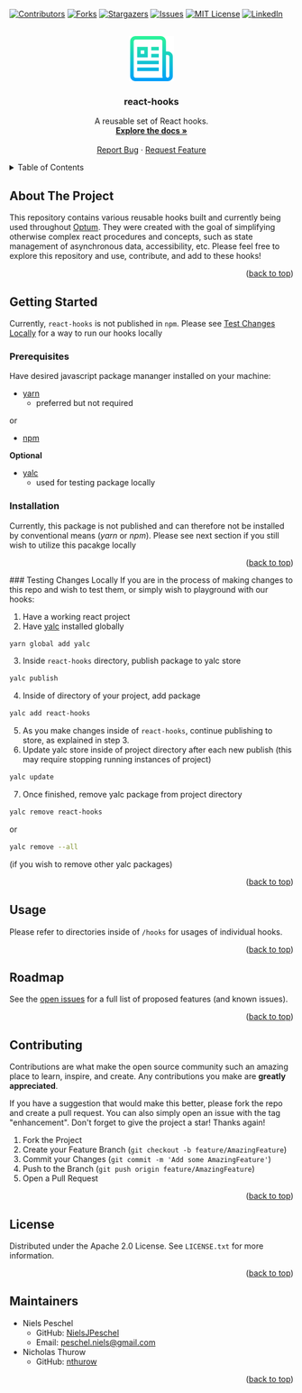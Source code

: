 <div id="top"></div>

<!-- NOTES -->
<!--
*** Individual sections below can be removed if not needed
-->

<!-- PROJECT SHIELDS -->
<!--
*** We are using markdown "reference style" links for readability.
*** Reference links are enclosed in brackets [ ] instead of parentheses ( ).
*** See the bottom of this document for the declaration of the reference variables
*** for contributors-url, forks-url, etc. This is an optional, concise syntax you may use.
*** https://www.markdownguide.org/basic-syntax/#reference-style-links
-->
[![Contributors][contributors-shield]][contributors-url]
[![Forks][forks-shield]][forks-url]
[![Stargazers][stars-shield]][stars-url]
[![Issues][issues-shield]][issues-url]
[![MIT License][license-shield]][license-url]
[![LinkedIn][linkedin-shield]][linkedin-url]



<!-- PROJECT LOGO -->
<br />
<div align="center">
  <a href="https://github.com/optum/react-hooks">
    <img src="images/logo.png" alt="Logo" width="80" height="80">
  </a>

<h3 align="center">react-hooks</h3>

  <p align="center">
    A reusable set of React hooks.
    <br />
    <a href="https://github.com/optum/react-hooks"><strong>Explore the docs »</strong></a>
    <br />
    <br />
    <a href="https://github.com/optum/react-hooks/issues">Report Bug</a>
    ·
    <a href="https://github.com/optum/react-hooks/issues">Request Feature</a>
  </p>
</div>



<!-- TABLE OF CONTENTS -->
<details>
  <summary>Table of Contents</summary>
  <ol>
    <li>
      <a href="#about-the-project">About The Project</a>
      <ul>
        <li><a href="#built-with">Built With</a></li>
      </ul>
    </li>
    <li>
      <a href="#getting-started">Getting Started</a>
      <ul>
        <li><a href="#prerequisites">Prerequisites</a></li>
        <li><a href="#installation">Installation</a></li>
      </ul>
    </li>
    <li><a href="#usage">Usage</a></li>
    <li><a href="#roadmap">Roadmap</a></li>
    <li><a href="#contributing">Contributing</a></li>
    <li><a href="#license">License</a></li>
    <li><a href="#contact">Contact</a></li>
    <li><a href="#acknowledgments">Acknowledgments</a></li>
  </ol>
</details>



<!-- ABOUT THE PROJECT -->
## About The Project

This repository contains various reusable hooks built and currently being used throughout [Optum](https://optum.com). They were created with the goal of simplifying otherwise complex react procedures and concepts, such as state management of asynchronous data, accessibility, etc. Please feel free to explore this repository and use, contribute, and add to these hooks!

<p align="right">(<a href="#top">back to top</a>)</p>

<!-- GETTING STARTED -->
## Getting Started
Currently, `react-hooks` is not published in `npm`. Please see [Test Changes Locally](#test-locally) for a way to run our hooks locally

### Prerequisites
Have desired javascript package mananger installed on your machine:

* [yarn](https://classic.yarnpkg.com/lang/en/docs/install/#mac-stable)
  * preferred but not required

or 
* [npm](https://www.npmjs.com/package/npm)


**Optional**
* [yalc](https://github.com/wclr/yalc) 
  * used for testing package locally


### Installation
Currently, this package is not published and can therefore not be installed by conventional means (_yarn_ or _npm_). Please see next section if you still wish to utilize this pacakge locally 
<!-- 1. Clone the repo
   ```sh
   git clone https://github.com/optum/react-hooks.git
   ```
2. Install NPM packages
   ```sh
   yarn install
   ``` -->

<p align="right">(<a href="#top">back to top</a>)</p>

<div id='test-locally'>
### Testing Changes Locally
If you are in the process of making changes to this repo and wish to test them, or simply wish to playground with our hooks:

1. Have a working react project
2. Have [yalc](https://github.com/wclr/yalc) installed globally
```sh
yarn global add yalc
```
3. Inside `react-hooks` directory, publish package to yalc store
```sh
yalc publish
```
4. Inside of directory of your project, add package
```sh
yalc add react-hooks
```
5. As you make changes inside of `react-hooks`, continue publishing to store, as explained in step 3.
6. Update yalc store inside of project directory after each new publish (this may require stopping running instances of project)
```sh
yalc update
```
7. Once finished, remove yalc package from project directory
```sh
yalc remove react-hooks
```
or
```sh
yalc remove --all
```
(if you wish to remove other yalc packages)



<p align="right">(<a href="#top">back to top</a>)</p>

<!-- USAGE EXAMPLES -->
## Usage
Please refer to directories inside of `/hooks` for usages of individual hooks. 

<p align="right">(<a href="#top">back to top</a>)</p>



<!-- ROADMAP -->
## Roadmap
<!-- 
- [] Feature 1
- [] Feature 2
- [] Feature 3
    - [] Nested Feature -->
See the [open issues](https://github.com/optum/react-hooks/issues) for a full list of proposed features (and known issues).

<p align="right">(<a href="#top">back to top</a>)</p>



<!-- CONTRIBUTING -->
## Contributing

Contributions are what make the open source community such an amazing place to learn, inspire, and create. Any contributions you make are **greatly appreciated**.

If you have a suggestion that would make this better, please fork the repo and create a pull request. You can also simply open an issue with the tag "enhancement".
Don't forget to give the project a star! Thanks again!

1. Fork the Project
2. Create your Feature Branch (`git checkout -b feature/AmazingFeature`)
3. Commit your Changes (`git commit -m 'Add some AmazingFeature'`)
4. Push to the Branch (`git push origin feature/AmazingFeature`)
5. Open a Pull Request

<p align="right">(<a href="#top">back to top</a>)</p>



<!-- LICENSE -->
## License

Distributed under the Apache 2.0 License. See `LICENSE.txt` for more information.

<p align="right">(<a href="#top">back to top</a>)</p>



<!-- MAINTAINERS -->
## Maintainers

- Niels Peschel
  - GitHub: [NielsJPeschel](https://github.com/NielsJPeschel)
  - Email: peschel.niels@gmail.com
- Nicholas Thurow
  - GitHub: [nthurow](https://github.com/nthurow)
  <!-- - Email: email2@email.com -->

<p align="right">(<a href="#top">back to top</a>)</p>

<!-- ACKNOWLEDGMENTS -->
<!-- ## Acknowledgments

* []()
* []()
* []()

<p align="right">(<a href="#top">back to top</a>)</p> -->



<!-- MARKDOWN LINKS & IMAGES -->
<!-- https://www.markdownguide.org/basic-syntax/#reference-style-links -->
[contributors-shield]: https://img.shields.io/github/contributors/optum/react-hooks.svg?style=for-the-badge
[contributors-url]: https://github.com/optum/react-hooks/graphs/contributors
[forks-shield]: https://img.shields.io/github/forks/optum/react-hooks.svg?style=for-the-badge
[forks-url]: https://github.com/optum/react-hooks/network/members
[stars-shield]: https://img.shields.io/github/stars/optum/react-hooks.svg?style=for-the-badge
[stars-url]: https://github.com/optum/react-hooks/stargazers
[issues-shield]: https://img.shields.io/github/issues/optum/react-hooks.svg?style=for-the-badge
[issues-url]: https://github.com/optum/react-hooks/issues
[license-shield]: https://img.shields.io/github/license/optum/react-hooks.svg?style=for-the-badge
[license-url]: https://github.com/optum/react-hooks/blob/master/LICENSE.txt
[linkedin-shield]: https://img.shields.io/badge/-LinkedIn-black.svg?style=for-the-badge&logo=linkedin&colorB=555
[linkedin-url]: https://linkedin.com/in/niels-peschel
[product-screenshot]: images/screenshot.png
